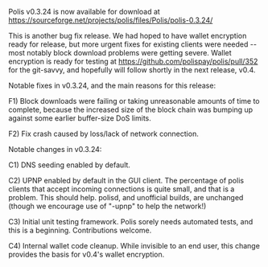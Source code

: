 Polis v0.3.24 is now available for download at
https://sourceforge.net/projects/polis/files/Polis/polis-0.3.24/

This is another bug fix release.  We had hoped to have wallet encryption ready for release, but more urgent fixes for existing clients were needed -- most notably block download problems were getting severe.  Wallet encryption is ready for testing at https://github.com/polispay/polis/pull/352 for the git-savvy, and hopefully will follow shortly in the next release, v0.4.

Notable fixes in v0.3.24, and the main reasons for this release:

F1) Block downloads were failing or taking unreasonable amounts of time to complete, because the increased size of the block chain was bumping up against some earlier buffer-size DoS limits.

F2) Fix crash caused by loss/lack of network connection.

Notable changes in v0.3.24:

C1) DNS seeding enabled by default.

C2) UPNP enabled by default in the GUI client.  The percentage of polis clients that accept incoming connections is quite small, and that is a problem.  This should help.  polisd, and unofficial builds, are unchanged (though we encourage use of "-upnp" to help the network!)

C3) Initial unit testing framework.  Polis sorely needs automated tests, and this is a beginning.  Contributions welcome.

C4) Internal wallet code cleanup.  While invisible to an end user, this change provides the basis for v0.4's wallet encryption.
